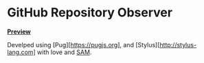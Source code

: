 # GitHub Repository Observer

[**Preview**](http://viktor-yakubiv.github.io/observer/)

Develped using [Pug][https://pugjs.org], and [Stylus][http://stylus-lang.com]
with love and [SAM](http://sam.js.org).
